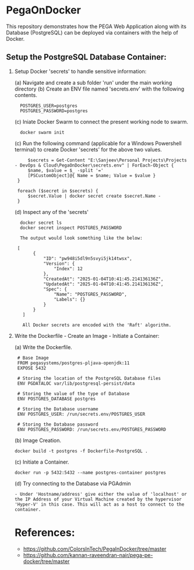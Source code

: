 # PegaOnDocker
This repository demonstrates how the PEGA Web Application along with its Database (PostgreSQL) can be deployed via containers with the help of Docker.

## Setup the PostgreSQL Database Container:

  1. Setup Docker 'secrets' to handle sensitive information:

       (a) Navigate and create a sub folder 'run' under the main working directory
       (b) Create an ENV file named 'secrets.env' with the following contents.

           POSTGRES_USER=postgres
           POSTGRES_PASSWORD=postgres

       (c) Iniate Docker Swarm to connect the present working node to swarm.

           docker swarm init

       (c) Run the following command (applicable for a Windows Powershell terminal) to create Docker 'secrets' for the above two values.

              $secrets = Get-Content "E:\Sanjeev\Personal Projects\Projects - DevOps & Cloud\PegaOnDocker\secrets.env" | ForEach-Object {
              $name, $value = $_ -split '='
              [PSCustomObject]@{ Name = $name; Value = $value }
          }
          
          foreach ($secret in $secrets) {
              $secret.Value | docker secret create $secret.Name -
          }

       (d) Inspect any of the 'secrets'

           docker secret ls
           docker secret inspect POSTGRES_PASSWORD

           The output would look something like the below:

          [
                {
                    "ID": "pw948i5dl9n5svyi5jk14twsx",
                    "Version": {
                        "Index": 12
                    },
                    "CreatedAt": "2025-01-04T10:41:45.214136136Z",
                    "UpdatedAt": "2025-01-04T10:41:45.214136136Z",
                    "Spec": {
                        "Name": "POSTGRES_PASSWORD",
                        "Labels": {}
                    }
                }
            ]

            All Docker secrets are encoded with the 'Raft' algorithm.




  3. Write the Dockerfile - Create an Image - Initiate a Container:

      (a) Write the Dockerfile.

          # Base Image
          FROM pegasystems/postgres-pljava-openjdk:11
          EXPOSE 5432
          
          # Storing the location of the PostgreSQL Database files
          ENV PGDATALOC var/lib/postgresql-persist/data
          
          # Storing the value of the type of Database
          ENV POSTGRES_DATABASE postgres
          
          # Storing the Database username
          ENV POSTGRES_USER: /run/secrets.env/POSTGRES_USER
          
          # Storing the Database password
          ENV POSTGRES_PASSWORD: /run/secrets.env/POSTGRES_PASSWORD

     (b) Image Creation.

         docker build -t postgres -f Dockerfile-PostgreSQL .

     (c) Initiate a Container.

         docker run -p 5432:5432 --name postgres-container postgres

     (d) Try connecting to the Database via PGAdmin

         - Under 'Hostname/address' give either the value of 'localhost' or the IP Address of your Virtual Machine created by the hypervisor 'Hyper-V' in this case. This will act as a host to connect to the container.


     # References:

     - https://github.com/ColorsInTech/PegaInDocker/tree/master
     - https://github.com/kannan-raveendran-nair/pega-pe-docker/tree/master
     
      


     
     
